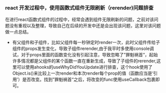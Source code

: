 ### react 开发过程中，使用函数式组件无限刷新（rerender)问题排查

在进行react函数式组件的过程中，经常会遇到组件无限刷新的问题，之前对该问题没有重视以及整理，导致自己在后续的开发中还是会出现该问题，这里对该问题做一点总结。

- 有父组件和子组件，比如父组件每一秒钟定时render一次，此时父组件传给子组件的props发生变化，导致子组件rerender,由于我平时多使用console调试，对于props里面的函数变化没有引起注意，导致忽略了”罪魁祸首“，起始许多情况都是父组件的某个函数一直在重新生成，导致了子组件的rerender,这里可以使用ahooks的useWhyDidYouUpdate进行排查，这个hook使用了Object.is()来比较上一次render和本次render每个prop的值（函数应当是‘引用’）是否改变。找到”罪魁祸首“之后，将改变的func使用useCallback包裹即可。